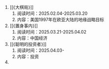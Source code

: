 1. [[《大棋局》]]
	1. 阅读时间：2025.02.04-2025.03.20
	2. 内容：美国1997年在欧亚大陆的地缘战略目标
2. [[《置身事内》]]
	1. 阅读时间：2025.03.21-2025.04.02
	2. 内容：中国经济
3. [[《聪明的投资者》]]
	1. 阅读时间：2025.04.03-
	2. 内容：投资
4. 